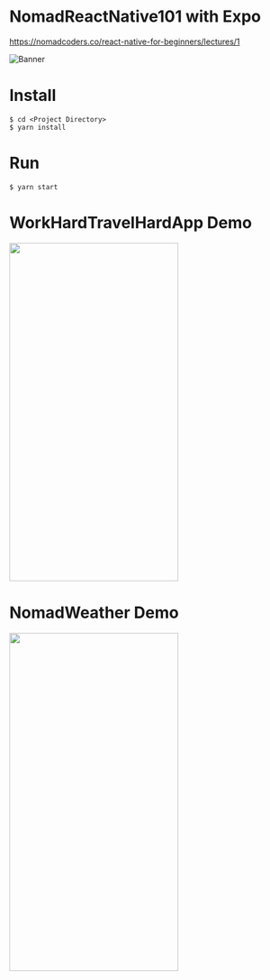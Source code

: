 # NomadReactNative101 with Expo

https://nomadcoders.co/react-native-for-beginners/lectures/1

![Banner](https://nomadcoders.co/_next/image?url=https%3A%2F%2Fd1telmomo28umc.cloudfront.net%2Fmedia%2Fpublic%2Fthumbnails%2Freact-native-for-beginners.jpg&w=640&q=75)

# Install 

```
$ cd <Project Directory>
$ yarn install
```

# Run
```
$ yarn start
```

# WorkHardTravelHardApp Demo
<img src="https://user-images.githubusercontent.com/62797565/231526625-d8eca8bd-1be1-4174-94f1-25f2abbd48b1.gif" width="300" height="600" />

# NomadWeather Demo
<img src="https://user-images.githubusercontent.com/62797565/212546117-6979e7e4-4ea2-4c98-ba37-8a02311f6b40.gif" width="300" height="600" />

